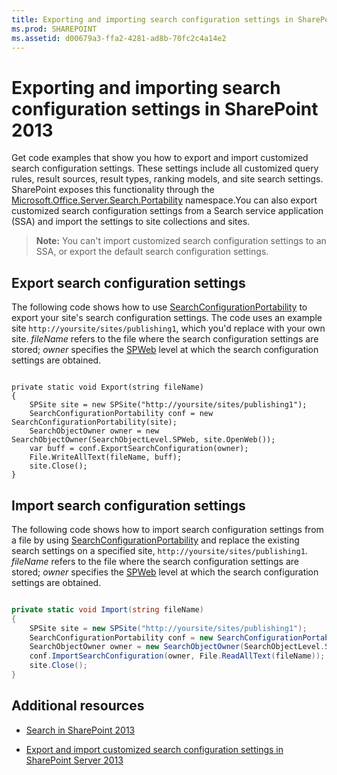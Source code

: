 ```yaml
---
title: Exporting and importing search configuration settings in SharePoint 2013
ms.prod: SHAREPOINT
ms.assetid: d00679a3-ffa2-4281-ad8b-70fc2c4a14e2
---
```



# Exporting and importing search configuration settings in SharePoint 2013
Get code examples that show you how to export and import customized search configuration settings. These settings include all customized query rules, result sources, result types, ranking models, and site search settings. SharePoint exposes this functionality through the  [Microsoft.Office.Server.Search.Portability](https://msdn.microsoft.com/library/Microsoft.Office.Server.Search.Portability.aspx) namespace.You can also export customized search configuration settings from a Search service application (SSA) and import the settings to site collections and sites. 
> **Note:**
> You can't import customized search configuration settings to an SSA, or export the default search configuration settings. 
  
    
    


## Export search configuration settings
<a name="SP15_exporting_search_configuration"> </a>

The following code shows how to use  [SearchConfigurationPortability](https://msdn.microsoft.com/library/Microsoft.Office.Server.Search.Portability.SearchConfigurationPortability.aspx) to export your site's search configuration settings. The code uses an example site `http://yoursite/sites/publishing1`, which you'd replace with your own site.  _fileName_ refers to the file where the search configuration settings are stored; _owner_ specifies the [SPWeb](https://msdn.microsoft.com/library/Microsoft.SharePoint.SPWeb.aspx) level at which the search configuration settings are obtained.
  
    
    

```

private static void Export(string fileName)
{
    SPSite site = new SPSite("http://yoursite/sites/publishing1");
    SearchConfigurationPortability conf = new SearchConfigurationPortability(site);
    SearchObjectOwner owner = new SearchObjectOwner(SearchObjectLevel.SPWeb, site.OpenWeb());
    var buff = conf.ExportSearchConfiguration(owner);
    File.WriteAllText(fileName, buff);
    site.Close();
}
```


## Import search configuration settings
<a name="SP15_importing_search_configuration"> </a>

The following code shows how to import search configuration settings from a file by using  [SearchConfigurationPortability](https://msdn.microsoft.com/library/Microsoft.Office.Server.Search.Portability.SearchConfigurationPortability.aspx) and replace the existing search settings on a specified site, `http://yoursite/sites/publishing1`.  _fileName_ refers to the file where the search configuration settings are stored; _owner_ specifies the [SPWeb](https://msdn.microsoft.com/library/Microsoft.SharePoint.SPWeb.aspx) level at which the search configuration settings are obtained.
  
    
    

```cs

private static void Import(string fileName)
{
    SPSite site = new SPSite("http://yoursite/sites/publishing1");
    SearchConfigurationPortability conf = new SearchConfigurationPortability(site);
    SearchObjectOwner owner = new SearchObjectOwner(SearchObjectLevel.SPWeb, site.OpenWeb());
    conf.ImportSearchConfiguration(owner, File.ReadAllText(fileName));
    site.Close();
}

```


## Additional resources
<a name="bk_addresources"> </a>


-  [Search in SharePoint 2013](search-in-sharepoint.md)
    
  
-  [Export and import customized search configuration settings in SharePoint Server 2013](http://technet.microsoft.com/en-us/library/jj871675.aspx)
    
  

  
    
    

